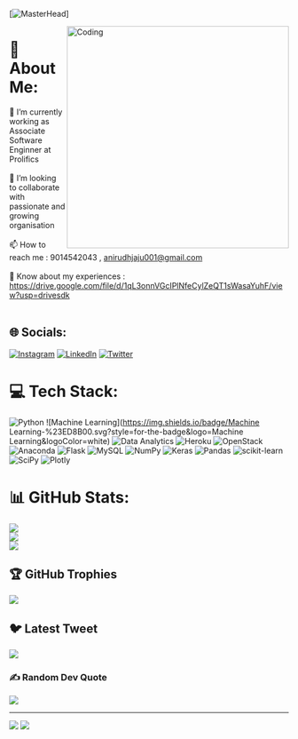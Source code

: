 [![MasterHead](https://www.advanceinnovationgroup.com/images/aiml.jpg)]

<img align="right" alt="Coding" width="400" src="https://resources.biginterview.com/wp-content/uploads/2022/12/Resume-Template-for-a-Data-Scientist.jpg">

# 💫 About Me:
🔭 I’m currently working as Associate Software Enginner at Prolifics <br><br>👯 I’m looking to collaborate with passionate and growing organisation<br><br>📫 How to reach me : 9014542043 , anirudhjaju001@gmail.com<br><br>📄 Know about my experiences : https://drive.google.com/file/d/1qL3onnVGcIPlNfeCylZeQT1sWasaYuhF/view?usp=drivesdk<br><br>


## 🌐 Socials:
[![Instagram](https://img.shields.io/badge/Instagram-%23E4405F.svg?logo=Instagram&logoColor=white)](https://instagram.com/_anirudh_jaju_007) [![LinkedIn](https://img.shields.io/badge/LinkedIn-%230077B5.svg?logo=linkedin&logoColor=white)](https://linkedin.com/in/anirudhjaju) [![Twitter](https://img.shields.io/badge/Twitter-%231DA1F2.svg?logo=Twitter&logoColor=white)](https://twitter.com/Anirudh39193343) 

# 💻 Tech Stack:
![Python](https://img.shields.io/badge/Python-%2300599C.svg?style=for-the-badge&logo=Python&logoColor=white) ![Machine Learning](https://img.shields.io/badge/Machine Learning-%23ED8B00.svg?style=for-the-badge&logo=Machine Learning&logoColor=white) ![Data Analytics](https://img.shields.io/badge/python-3670A0?style=for-the-badge&logo=python&logoColor=ffdd54) ![Heroku](https://img.shields.io/badge/heroku-%23430098.svg?style=for-the-badge&logo=heroku&logoColor=white) ![OpenStack](https://img.shields.io/badge/Openstack-%23f01742.svg?style=for-the-badge&logo=openstack&logoColor=white) ![Anaconda](https://img.shields.io/badge/Anaconda-%2344A833.svg?style=for-the-badge&logo=anaconda&logoColor=white) ![Flask](https://img.shields.io/badge/flask-%23000.svg?style=for-the-badge&logo=flask&logoColor=white) ![MySQL](https://img.shields.io/badge/mysql-%2300f.svg?style=for-the-badge&logo=mysql&logoColor=white) ![NumPy](https://img.shields.io/badge/numpy-%23013243.svg?style=for-the-badge&logo=numpy&logoColor=white) ![Keras](https://img.shields.io/badge/Keras-%23D00000.svg?style=for-the-badge&logo=Keras&logoColor=white) ![Pandas](https://img.shields.io/badge/pandas-%23150458.svg?style=for-the-badge&logo=pandas&logoColor=white) ![scikit-learn](https://img.shields.io/badge/scikit--learn-%23F7931E.svg?style=for-the-badge&logo=scikit-learn&logoColor=white) ![SciPy](https://img.shields.io/badge/SciPy-%230C55A5.svg?style=for-the-badge&logo=scipy&logoColor=%white) ![Plotly](https://img.shields.io/badge/Plotly-%233F4F75.svg?style=for-the-badge&logo=plotly&logoColor=white)
# 📊 GitHub Stats:
![](https://github-readme-stats.vercel.app/api?username=anirudhjaju&theme=dark&hide_border=false&include_all_commits=false&count_private=false)<br/>
![](https://github-readme-streak-stats.herokuapp.com/?user=anirudhjaju&theme=dark&hide_border=false)<br/>
![](https://github-readme-stats.vercel.app/api/top-langs/?username=anirudhjaju&theme=dark&hide_border=false&include_all_commits=false&count_private=false&layout=compact)

## 🏆 GitHub Trophies
![](https://github-profile-trophy.vercel.app/?username=anirudhjaju&theme=radical&no-frame=false&no-bg=false&margin-w=4)

## 🐦 Latest Tweet
[![](https://gtce.itsvg.in/api?username=Anirudh39193343)](https://github.com/VishwaGauravIn/github-twitter-card-embed)

### ✍️ Random Dev Quote
![](https://quotes-github-readme.vercel.app/api?type=horizontal&theme=radical)

---
[![](https://visitcount.itsvg.in/api?id=anirudhjaju&icon=0&color=0)](https://visitcount.itsvg.in)
[![](https://visitcount.itsvg.in/api?id=anirudhjaju&label=Profile%20Views&color=1&icon=5&pretty=false)](https://visitcount.itsvg.in)

<!-- Proudly created with GPRM ( https://gprm.itsvg.in ) -->
